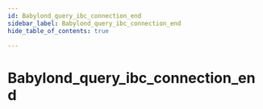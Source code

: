 ```yaml
---
id: Babylond_query_ibc_connection_end
sidebar_label: Babylond_query_ibc_connection_end
hide_table_of_contents: true

---
```


# Babylond_query_ibc_connection_end
